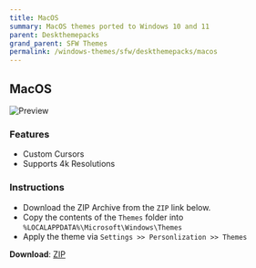 ```yaml
---
title: MacOS
summary: MacOS themes ported to Windows 10 and 11
parent: Deskthemepacks
grand_parent: SFW Themes
permalink: /windows-themes/sfw/deskthemepacks/macos
---
```


## MacOS

![Preview][Preview]

### Features

- Custom Cursors
- Supports 4k Resolutions

### Instructions

- Download the ZIP Archive from the `ZIP` link below.
- Copy the contents of the `Themes` folder into `%LOCALAPPDATA%\Microsoft\Windows\Themes`
- Apply the theme via `Settings >> Personlization >> Themes`

**Download**: [ZIP][ZIP]

<!-- ////////////////////////////////////////////////////////////////////////////////////////////////////////////////////// -->

[Preview]: https://gitlab.com/the-back-room/deskthemepacks/sfw/macos/-/raw/main/Extras/Preview.bmp

<!-- ////////////////////////////////////////////////////////////////////////////////////////////////////////////////////// -->

[ZIP]: https://gitlab.com/the-back-room/deskthemepacks/sfw/macos/-/archive/main/macos-main.zip

<!-- ////////////////////////////////////////////////////////////////////////////////////////////////////////////////////// -->
